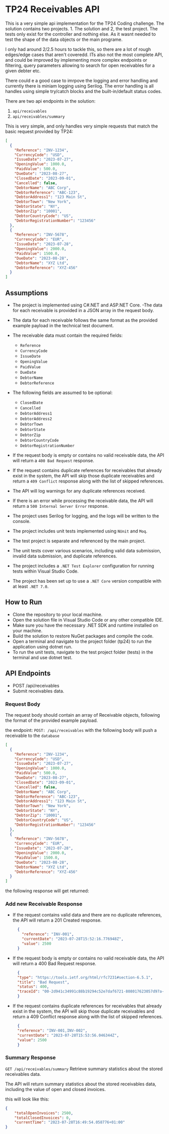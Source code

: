 # TP24 Receivables API

This is a very simple api implementation for the TP24 Coding challenge. The solution contains two projects. 1. The solution and 2, the test project. The tests only exist for the controller and nothing else. As it wasnt needed to test the shape of the data objects or the main programe.

I only had around 2/2.5 hours to tackle this, so there are a lot of rough edges/edge cases that aren't coveredd. ITs also not the most complete API, and could be improved by implementing more complex endpoints or filtering, query parameters allowing to search for open receivables for a given debter etc.

There could e a good case to imrpove the logging and error handling and currently there is miniam logging using Serilog. The error handling is all handles using simple try/catch blocks and the built-in/default status codes.

There are two api endpoints in the solution:

1. `api/receivables`
2. `api/receivables/summary`

This is very simple, and only handles very simple requests that match the basic request provided by TP24:

```json
[
  {
    "Reference": "INV-1234",
    "CurrencyCode": "USD",
    "IssueDate": "2023-07-27",
    "OpeningValue": 1000.0,
    "PaidValue": 500.0,
    "DueDate": "2023-08-27",
    "ClosedDate": "2023-09-01",
    "Cancelled": false,
    "DebtorName": "ABC Corp",
    "DebtorReference": "ABC-123",
    "DebtorAddress1": "123 Main St",
    "DebtorTown": "New York",
    "DebtorState": "NY",
    "DebtorZip": "10001",
    "DebtorCountryCode": "US",
    "DebtorRegistrationNumber": "123456"
  },
  {
    "Reference": "INV-5678",
    "CurrencyCode": "EUR",
    "IssueDate": "2023-07-28",
    "OpeningValue": 2000.0,
    "PaidValue": 1500.0,
    "DueDate": "2023-08-28",
    "DebtorName": "XYZ Ltd",
    "DebtorReference": "XYZ-456"
  }
]
```

## Assumptions

- The project is implemented using C#.NET and ASP.NET Core.
-The data for each receivable is provided in a JSON array in the request body.
- The data for each receivable follows the same format as the provided example payload in the technical test document.
- The receivable data must contain the required fields:
  - `Reference`
  - `CurrencyCode`
  - `IssueDate`
  - `OpeningValue`
  - `PaidValue`
  - `DueDate`
  - `DebtorName`
  - `DebtorReference`

- The following fields are assumed to be optional:
  - `ClosedDate`
  - `Cancelled`
  - `DebtorAddress1`
  - `DebtorAddress2`
  - `DebtorTown`
  - `DebtorState`
  - `DebtorZip`
  - `DebtorCountryCode`
  - `DebtorRegistrationNumber`
  
- If the request body is empty or contains no valid receivable data, the API will return a `400 Bad Request` response.
- If the request contains duplicate references for receivables that already exist in the system, the API will skip those duplicate receivables and return a `409 Conflict` response along with the list of skipped references.
- The API will log warnings for any duplicate references received.
- If there is an error while processing the receivable data, the API will return a `500 Internal Server Error` response.
- The project uses Serilog for logging, and the logs will be written to the console.
- The project includes unit tests implemented using `NUnit` and `Moq`.
- The test project is separate and referenced by the main project.
- The unit tests cover various scenarios, including valid data submission, invalid data submission, and duplicate references.
- The project includes a `.NET Test Explorer` configuration for running tests within Visual Studio Code.
- The project has been set up to use a `.NET Core` version compatible with at least `.NET 7.0`.

## How to Run

- Clone the repository to your local machine.
- Open the solution file in Visual Studio Code or any other compatible IDE.
- Make sure you have the necessary .NET SDK and runtime installed on your machine.
- Build the solution to restore NuGet packages and compile the code.
- Open a terminal and navigate to the project folder (tp24) to run the application using dotnet run.
- To run the unit tests, navigate to the test project folder (tests) in the terminal and use dotnet test.

## API Endpoints

- POST /api/receivables
- Submit receivables data.

### Request Body

The request body should contain an array of Receivable objects, following the format of the provided example payload.

the endpoint: `POST: /api/receivables` with the following body will push a receivable to the `database`

```json
[
  {
    "Reference": "INV-1234",
    "CurrencyCode": "USD",
    "IssueDate": "2023-07-27",
    "OpeningValue": 1000.0,
    "PaidValue": 500.0,
    "DueDate": "2023-08-27",
    "ClosedDate": "2023-09-01",
    "Cancelled": false,
    "DebtorName": "ABC Corp",
    "DebtorReference": "ABC-123",
    "DebtorAddress1": "123 Main St",
    "DebtorTown": "New York",
    "DebtorState": "NY",
    "DebtorZip": "10001",
    "DebtorCountryCode": "US",
    "DebtorRegistrationNumber": "123456"
  },
  {
    "Reference": "INV-5678",
    "CurrencyCode": "EUR",
    "IssueDate": "2023-07-28",
    "OpeningValue": 2000.0,
    "PaidValue": 1500.0,
    "DueDate": "2023-08-28",
    "DebtorName": "XYZ Ltd",
    "DebtorReference": "XYZ-456"
  }
]
```

the following response will get returned:

### Add new Receivable Response

- If the request contains valid data and there are no duplicate references, the API will return a 201 Created response.

  ```json
    {
      "reference": "INV-001",
      "currentDate": "2023-07-28T15:52:16.776948Z",
      "value": 2500
    }
  ```

- If the request body is empty or contains no valid receivable data, the API will return a 400 Bad Request response.

  ```json
    {
    "type": "https://tools.ietf.org/html/rfc7231#section-6.5.1",
    "title": "Bad Request",
    "status": 400,
    "traceId": "00-2d941c34991c88b19294c52e7daf6721-808017623057d97a-00"
    }
  ```

- If the request contains duplicate references for receivables that already exist in the system, the API will skip those duplicate receivables and return a 409 Conflict response along with the list of skipped references.

  ```json
    {
    "reference": "INV-001,INV-002",
    "currentDate": "2023-07-28T15:53:56.046344Z",
    "value": 2500
    }
  ```

### Summary Response

`GET /api/receivables/summary` Retrieve summary statistics about the stored receivables data.

The API will return summary statistics about the stored receivables data, including the value of open and closed invoices.

this will look like this:

```json
{
    "totalOpenInvoices": 2500,
    "totalClosedInvoices": 0,
    "currentTime": "2023-07-28T16:49:54.058776+01:00"
}
```
